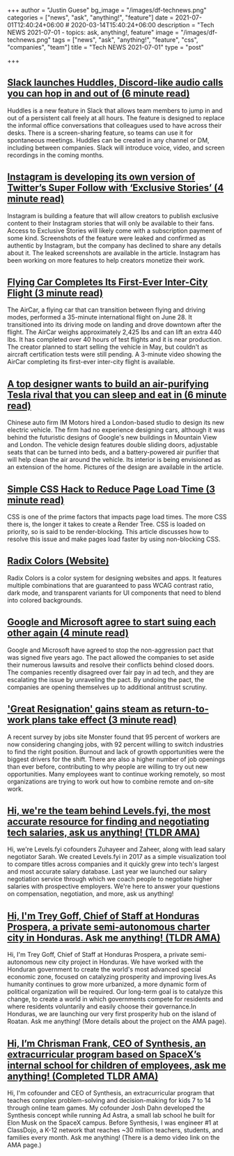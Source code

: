 +++
author = "Justin Guese"
bg_image = "/images/df-technews.png"
categories = ["news", "ask", "anything!", "feature"]
date = 2021-07-01T12:40:24+06:00 # 2020-03-14T15:40:24+06:00
description = "Tech NEWS 2021-07-01 - topics: ask, anything!, feature"
image = "/images/df-technews.png"
tags = ["news", "ask", "anything!", "feature", "css", "companies", "team"]
title = "Tech NEWS 2021-07-01"
type = "post"

+++

## [Slack launches Huddles, Discord-like audio calls you can hop in and out of (6 minute read)](https://www.theverge.com/2021/6/30/22556992/slack-huddles-audio-calls-feature-launch-discord-like)

Huddles is a new feature in Slack that allows team members to jump in and out of a persistent call freely at all hours. The feature is designed to replace the informal office conversations that colleagues used to have across their desks. There is a screen-sharing feature, so teams can use it for spontaneous meetings. Huddles can be created in any channel or DM, including between companies. Slack will introduce voice, video, and screen recordings in the coming months.

## [Instagram is developing its own version of Twitter’s Super Follow with ‘Exclusive Stories’ (4 minute read)](https://techcrunch.com/2021/06/30/instagram-is-developing-its-own-version-of-twitters-super-follow-with-exclusive-stories/)

Instagram is building a feature that will allow creators to publish exclusive content to their Instagram stories that will only be available to their fans. Access to Exclusive Stories will likely come with a subscription payment of some kind. Screenshots of the feature were leaked and confirmed as authentic by Instagram, but the company has declined to share any details about it. The leaked screenshots are available in the article. Instagram has been working on more features to help creators monetize their work.

## [Flying Car Completes Its First-Ever Inter-City Flight (3 minute read)](https://interestingengineering.com/flying-car-completes-its-first-ever-inter-city-flight)

The AirCar, a flying car that can transition between flying and driving modes, performed a 35-minute international flight on June 28. It transitioned into its driving mode on landing and drove downtown after the flight. The AirCar weighs approximately 2,425 lbs and can lift an extra 440 lbs. It has completed over 40 hours of test flights and it is near production. The creator planned to start selling the vehicle in May, but couldn't as aircraft certification tests were still pending. A 3-minute video showing the AirCar completing its first-ever inter-city flight is available.

## [A top designer wants to build an air-purifying Tesla rival that you can sleep and eat in (6 minute read)](https://www.cnbc.com/2021/06/30/thomas-heatherwick-on-his-an-air-purifying-airo.html)

Chinese auto firm IM Motors hired a London-based studio to design its new electric vehicle. The firm had no experience designing cars, although it was behind the futuristic designs of Google's new buildings in Mountain View and London. The vehicle design features double sliding doors, adjustable seats that can be turned into beds, and a battery-powered air purifier that will help clean the air around the vehicle. Its interior is being envisioned as an extension of the home. Pictures of the design are available in the article.

## [Simple CSS Hack to Reduce Page Load Time (3 minute read)](https://javascript.plainenglish.io/simple-css-hack-to-reduce-page-load-time-366f7aaaa3be)

CSS is one of the prime factors that impacts page load times. The more CSS there is, the longer it takes to create a Render Tree. CSS is loaded on priority, so is said to be render-blocking. This article discusses how to resolve this issue and make pages load faster by using non-blocking CSS.

## [Radix Colors (Website)](https://bit.ly/3h78Uuo/1/0100017a618c5ee9-b3cab5e5-2210-49a1-889e-5d92c1233804-000000/f61QM0Cesoh9IiQj81-Krd3dzWtGWDK_sSk_SyohCj4=204)

Radix Colors is a color system for designing websites and apps. It features multiple combinations that are guaranteed to pass WCAG contrast ratio, dark mode, and transparent variants for UI components that need to blend into colored backgrounds.

## [Google and Microsoft agree to start suing each other again (4 minute read)](https://arstechnica.com/tech-policy/2021/06/google-and-microsoft-ditch-non-aggression-pact-rev-up-rivalry-again/)

Google and Microsoft have agreed to stop the non-aggression pact that was signed five years ago. The pact allowed the companies to set aside their numerous lawsuits and resolve their conflicts behind closed doors. The companies recently disagreed over fair pay in ad tech, and they are escalating the issue by unraveling the pact. By undoing the pact, the companies are opening themselves up to additional antitrust scrutiny.

## ['Great Resignation' gains steam as return-to-work plans take effect (3 minute read)](https://www.cnbc.com/2021/06/29/more-people-plan-to-quit-as-return-to-work-plans-go-into-effect-.html)

A recent survey by jobs site Monster found that 95 percent of workers are now considering changing jobs, with 92 percent willing to switch industries to find the right position. Burnout and lack of growth opportunities were the biggest drivers for the shift. There are also a higher number of job openings than ever before, contributing to why people are willing to try out new opportunities. Many employees want to continue working remotely, so most organizations are trying to work out how to combine remote and on-site work.

## [Hi, we're the team behind Levels.fyi, the most accurate resource for finding and negotiating tech salaries, ask us anything! (TLDR AMA)](https://tldr.tech/token/6c3ef825381ee396191f77cb92dd1969?redirect=https%3A%2F%2Ftldr.tech%2Fama%2Flevels-fyi/1/0100017a618c5ee9-b3cab5e5-2210-49a1-889e-5d92c1233804-000000/Ttz2jMCerM795r0uiLVe2bwkMg9_E-5S7LWOhzeqPcc=204)

Hi, we're Levels.fyi cofounders Zuhayeer and Zaheer, along with lead salary negotiator Sarah. We created Levels.fyi in 2017 as a simple visualization tool to compare titles across companies and it quickly grew into tech's largest and most accurate salary database. Last year we launched our salary negotiation service through which we coach people to negotiate higher salaries with prospective employers. We're here to answer your questions on compensation, negotiation, and more, ask us anything!

## [Hi, I'm Trey Goff, Chief of Staff at Honduras Prospera, a private semi-autonomous charter city in Honduras. Ask me anything! (TLDR AMA)](https://tldr.tech/token/6c3ef825381ee396191f77cb92dd1969?redirect=https%3A%2F%2Ftldr.tech%2Fama%2Ftrey-goff/1/0100017a618c5ee9-b3cab5e5-2210-49a1-889e-5d92c1233804-000000/d5f_ckZX0vjgA277ufMiZCXFr_lir8evSb9ibQ_q5wQ=204)

Hi, I'm Trey Goff, Chief of Staff at Honduras Prospera, a private semi-autonomous new city project in Honduras. We have worked with the Honduran government to create the world's most advanced special economic zone, focused on catalyzing prosperity and improving lives.As humanity continues to grow more urbanized, a more dynamic form of political organization will be required. Our long-term goal is to catalyze this change, to create a world in which governments compete for residents and where residents voluntarily and easily choose their governance.In Honduras, we are launching our very first prosperity hub on the island of Roatan. Ask me anything! (More details about the project on the AMA page).

## [Hi, I’m Chrisman Frank, CEO of Synthesis, an extracurricular program based on SpaceX’s internal school for children of employees, ask me anything! (Completed TLDR AMA)](https://tldr.tech/token/6c3ef825381ee396191f77cb92dd1969?redirect=https%3A%2F%2Ftldr.tech%2Fama%2Fchrisman-frank/1/0100017a618c5ee9-b3cab5e5-2210-49a1-889e-5d92c1233804-000000/0T2FCcdWYSeBCz5rHUv6mRt-T2QyNG0fmjeN-qpWfkc=204)

Hi, I'm cofounder and CEO of Synthesis, an extracurricular program that teaches complex problem-solving and decision-making for kids 7 to 14 through online team games. My cofounder Josh Dahn developed the Synthesis concept while running Ad Astra, a small lab school he built for Elon Musk on the SpaceX campus. Before Synthesis, I was engineer #1 at ClassDojo, a K-12 network that reaches ~30 million teachers, students, and families every month. Ask me anything! (There is a demo video link on the AMA page.)

